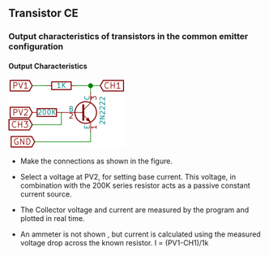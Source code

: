 Transistor CE
---

### Output characteristics of transistors in the common emitter configuration

#### Output Characteristics
![](images/schematics/tranCE.svg)

* Make the connections as shown in the figure.

* Select a voltage at PV2, for setting base current. This voltage, in combination with the 200K series resistor acts as a passive constant current source.

* The Collector voltage and current are measured by the program and plotted in real time.

* An ammeter is not shown , but current is calculated using the measured voltage drop across the known resistor. I = (PV1-CH1)/1k


